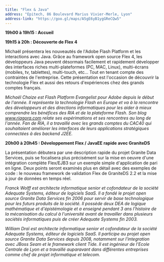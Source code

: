 ```yaml
---
title: "Flex & Java"
address: "Epitech, 86 Boulevard Marius Vivier-Merle, Lyon"
address-link: "https://goo.gl/maps/A5gE6yB1ygGReCQw5"
---
```


**19h00 à 19h15 : Accueil**

**19h15 à 20h : Découverte de Flex 4**

Michaël présentera les nouveautés de l'Adobe Flash Platform et les interactions avec Java. Grâce au framework open source Flex 4, les développeurs Java peuvent désormais facilement et rapidement développer des interfaces riches multi-plateformes (PC, MAC, Linux), multi-écrans (mobiles, tv, tablettes), multi-touch, etc… Tout en tenant compte des contraintes de l'entreprise. Cette présentation est l'occasion de découvrir la technologie Flex et aussi des retours d'expériences chez des grands comptes français.

*Michaël Chaize est Flash Platform Evangelist pour Adobe depuis le début de l'année. Il représente la technologie Flash en Europe et va à la rencontre des développeurs et des directions informatiques pour les aider à mieux comprendre les bénéfices des RIA et de la plateforme Flash. Son blog www.riagora.com relate ses expérimations et ses rencontres au long de l'année. Fan de RIA, il a travaillé avec les grands comptes du CAC40 qui souhaitaient améliorer les interfaces de leurs applications stratégiques connectées à des backend J2EE.*

**20h00 à 20h45 : Développement Flex / JavaEE rapide avec GraniteDS**

La présentation débutera par une description rapide du projet Granite Data Services, puis se focalisera plus précisément sur la mise en oeuvre d'une intégration complète Flex/EJB3 sur un exemple simple d'application de pari en ligne. Deux points seront examinés plus en détail avec des exemples de code : le nouveau framework de validation Flex de GraniteDS 2.2 et la mise à jour de données en temps réel.

*Franck Wolff est architecte informatique senior et cofondateur de la société Adequate Systems, éditeur de logiciels SaaS. Il a fondé le projet open source Granite Data Services fin 2006 pour servir de base technologique pour les futurs produits de la société. Il possède deux DEA de logique mathématique et d'épistémologie et a enseigné pendant 3 ans l'histoire de la mécanisation du calcul à l'université avant de travailler dans plusieurs sociétés informatiques puis de créer Adequate Systems fin 2003.*

*William Draï est architecte informatique senior et cofondateur de la société Adequate Systems, éditeur de logiciels SaaS. Il participe au projet open source Granite Data Services depuis 2008, notamment sur l'integration avec JBoss Seam et le framework client Tide. Il est ingénieur de l'Ecole Centrale de Lyon et a travaillé auparavant dans différentes entreprises comme chef de projet informatique et telecom.*